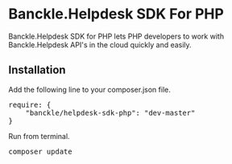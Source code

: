 Banckle.Helpdesk SDK For PHP
============================

Banckle.Helpdesk SDK for PHP lets PHP developers to work with Banckle.Helpdesk API's in the cloud quickly and easily.

Installation
----------------------------------

Add the following line to your composer.json file.

<pre>
require: {
	"banckle/helpdesk-sdk-php": "dev-master"	
}
</pre>


Run from terminal.

<pre>
composer update
</pre>

